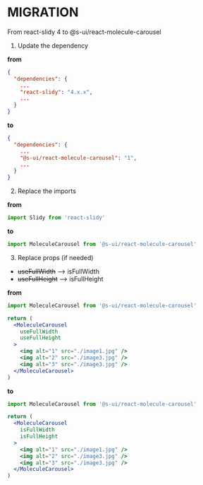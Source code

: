 # MIGRATION

From react-slidy 4 to @s-ui/react-molecule-carousel

1. Update the dependency

**from**
```json
{
  "dependencies": {
    ...
    "react-slidy": "4.x.x",
    ...
  }  
}
```
**to**
```json
{
  "dependencies": {
    ...
    "@s-ui/react-molecule-carousel": "1",
    ...
  }  
}
```

2. Replace the imports

**from**
````js
import Slidy from 'react-slidy'
````
**to**
````js
import MoleculeCarousel from '@s-ui/react-molecule-carousel'
````

3. Replace props (if needed)
- ~~useFullWidth~~ --> isFullWidth
- ~~useFullHeight~~ --> isFullHeight

**from**
```jsx
import MoleculeCarousel from '@s-ui/react-molecule-carousel'

return (
  <MoleculeCarousel
    useFullWidth
    useFullHeight
  >
    <img alt="1" src="./image1.jpg" />
    <img alt="2" src="./image3.jpg" />
    <img alt="3" src="./image3.jpg" />
  </MoleculeCarousel>
)
```
**to**
```jsx
import MoleculeCarousel from '@s-ui/react-molecule-carousel'

return (
  <MoleculeCarousel
    isFullWidth
    isFullHeight
  >
    <img alt="1" src="./image1.jpg" />
    <img alt="2" src="./image3.jpg" />
    <img alt="3" src="./image3.jpg" />
  </MoleculeCarousel>
)
``` 
